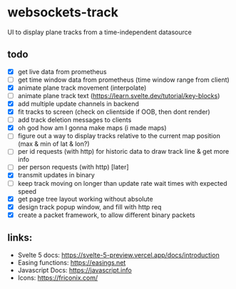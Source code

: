 # websockets-track
UI to display plane tracks from a time-independent datasource

## todo
- [x] get live data from prometheus
- [ ] get time window data from prometheus (time window range from client)
- [x] animate plane track movement (interpolate)
- [ ] animate plane track text (https://learn.svelte.dev/tutorial/key-blocks)
- [x] add multiple update channels in backend
- [x] fit tracks to screen (check on clientside if OOB, then dont render)
- [ ] add track deletion messages to clients
- [x] oh god how am I gonna make maps (i made maps)
- [ ] figure out a way to display tracks relative to the current map position (max & min of lat & lon?)
- [ ] per id requests (with http) for historic data to draw track line & get more info
- [ ] per person requests (with http) [later]
- [x] transmit updates in binary
- [ ] keep track moving on longer than update rate wait times with expected speed
- [x] get page tree layout working without absolute
- [x] design track popup window, and fill with http req
- [x] create a packet framework, to allow different binary packets

## links:
- Svelte 5 docs: https://svelte-5-preview.vercel.app/docs/introduction
- Easing functions: https://easings.net
- Javascript Docs: https://javascript.info
- Icons: https://friconix.com/

